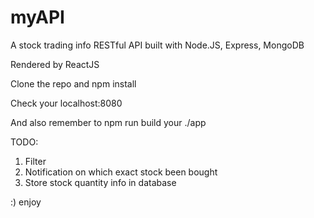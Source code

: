 # myAPI
A stock trading info RESTful API built with Node.JS, Express, MongoDB

Rendered by ReactJS

Clone the repo and npm install

Check your localhost:8080

And also remember to npm run build your ./app 

TODO: 
1. Filter
2. Notification on which exact stock been bought
3. Store stock quantity info in database

:) enjoy


